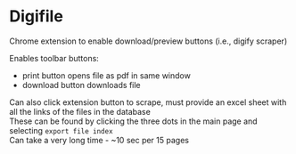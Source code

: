 # Digifile
Chrome extension to enable download/preview buttons (i.e., digify scraper)

Enables toolbar buttons:  
- print button opens file as pdf in same window
- download button downloads file

Can also click extension button to scrape, must provide an excel sheet with all the links of the files in the database  
These can be found by clicking the three dots in the main page and selecting `export file index`  
Can take a very long time - ~10 sec per 15 pages
